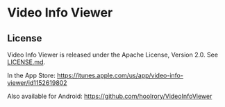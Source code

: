 # Video Info Viewer

## License

Video Info Viewer is released under the Apache License, Version 2.0. See [LICENSE.md](LICENSE.md).

In the App Store: https://itunes.apple.com/us/app/video-info-viewer/id1152619802

Also available for Android: https://github.com/hoolrory/VideoInfoViewer
